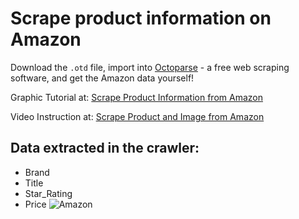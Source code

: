 # Scrape product information on Amazon
Download the `.otd` file, import into [Octoparse](https://www.octoparse.com/) - a free web scraping software, and get the Amazon data yourself!

Graphic Tutorial at: [Scrape Product Information from Amazon](https://www.octoparse.com/tutorial-7/scrape-product-information-from-amazon)

Video Instruction at: [Scrape Product and Image from Amazon](https://youtu.be/vEGFe6shbac)


## Data extracted in the crawler: <br>
 * Brand
 * Title
 * Star_Rating
 * Price
![Amazon](https://www.octoparse.com/media/5431/amazon-data-extracted.png)
